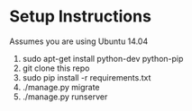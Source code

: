 Setup Instructions
============================

Assumes you are using Ubuntu 14.04
1. sudo apt-get install python-dev python-pip
2. git clone this repo
3. sudo pip install -r requirements.txt
4. ./manage.py migrate
5. ./manage.py runserver
